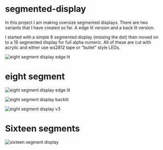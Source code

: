 # segmented-display

In this project I am making oversize segmented displays. There are two variants that I have created so far. A edge lit version and a back lit version. 

I started with a simple 8 segmented display (missing the dot) then moved on to a 16 segmented display for full alpha numeric. All of these are cut with acrylic and either use ws2812 tape or "bullet" style LEDs. 

![eight segment display edge lit](https://raw.githubusercontent.com/funvill/segmented-display/blob/master/help/Common_segment_displays.svg)


# eight segment 

![eight segment display edge lit](https://raw.githubusercontent.com/funvill/segmented-display/blob/master/eight/edgelit/eight-preview.png)


![eight segment display backlit](https://raw.githubusercontent.com/funvill/segmented-display/blob/master/eight/backlit/eight-preview.png)


![eight segment display v3](https://raw.githubusercontent.com/funvill/segmented-display/blob/master/eight/backlit/eight3-preview.png)



# Sixteen segments 

![sixteen segment display](https://raw.githubusercontent.com/funvill/segmented-display/blob/master/sixteen/backlit/sixteen-preview.png)

